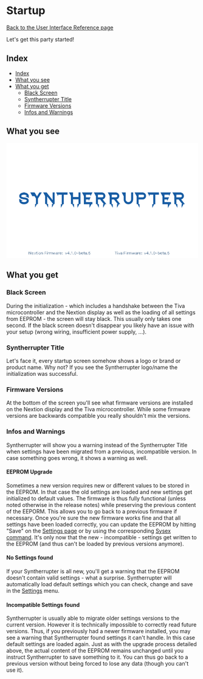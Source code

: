# Startup

[Back to the User Interface Reference page](README.md#readme)

Let's get this party started!

## Index
* [Index](#index)
* [What you see](#what-you-see)
* [What you get](#what-you-get)
  * [Black Screen](#black-screen)
  * [Syntherrupter Title](#syntherrupter-title)
  * [Firmware Versions](#firmware-versions)
  * [Infos and Warnings](#infos-and-warnings)

## What you see

![Startup](/Documentation/Pictures/UI/Startup.png)

## What you get

### Black Screen

During the initialization - which includes a handshake between the Tiva microcontroller and the Nextion display as well as the loading of all settings from EEPROM - the screen will stay black. This usually only takes one second. If the black screen doesn't disappear you likely have an issue with your setup (wrong wiring, insufficient power supply, ...).

### Syntherrupter Title

Let's face it, every startup screen somehow shows a logo or brand or product name. Why not? If you see the Syntherrupter logo/name the initialization was successful. 

### Firmware Versions

At the bottom of the screen you'll see what firmware versions are installed on the Nextion display and the Tiva microcontroller. While some firmware versions are backwards compatible you really shouldn't mix the versions. 

### Infos and Warnings

Syntherrupter will show you a warning instead of the Syntherrupter Title when settings have been migrated from a previous, incompatible version. In case something goes wrong, it shows a warning as well. 

#### EEPROM Upgrade

Sometimes a new version requires new or different values to be stored in the EEPROM. In that case the old settings are loaded and new settings get initialized to default values. The firmware is thus fully functional (unless noted otherwise in the release notes) while preserving the previous content of the EEPORM. This allows you to go back to a previous firmware if necessary. Once you're sure the new firmware works fine and that all settings have been loaded correctly, you can update the EEPROM by hitting "Save" on the [Settings page](Settings.md#savereturn-to-main-menu) or by using the corresponding [Sysex command](https://github.com/MMMZZZZ/Syntherrupter/blob/dev/Documentation/Wiki/Custom%20MIDI%20Commands.md#0x200-0x21f-eeprom-and-other-control-commands). It's only now that the new - incompatible - settings get written to the EEPROM (and thus can't be loaded by previous versions anymore). 

#### No Settings found

If your Syntherrupter is all new, you'll get a warning that the EEPROM doesn't contain valid settings - what a surprise. Syntherrupter will automatically load default settings which you can check, change and save in the [Settings](Settings.md#readme) menu.

#### Incompatible Settings found

Syntherrupter is usually able to migrate older settings versions to the current version. However it is technically impossible to correctly read future versions. Thus, if you previously had a newer firmware installed, you may see a warning that Syntherrupter found settings it can't handle. In this case default settings are loaded again. Just as with the upgrade process detailed above, the actual content of the EEPROM remains unchanged until you instruct Syntherrupter to save something to it. You can thus go back to a previous version without being forced to lose any data (though you can't use it). 
